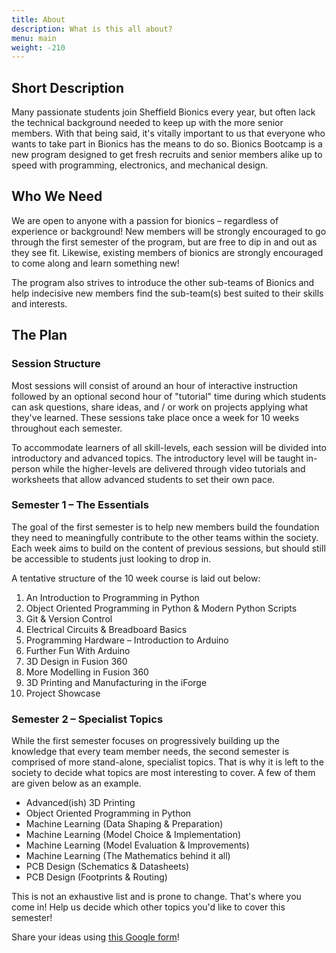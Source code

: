 ```yaml
---
title: About
description: What is this all about?
menu: main
weight: -210
---
```


## Short Description
Many passionate students join Sheffield Bionics every year, but often lack the technical background needed to keep up with the more senior members. With that being said, it's vitally important to us that everyone who wants to take part in Bionics has the means to do so. Bionics Bootcamp is a new program designed to get fresh recruits and senior members alike up to speed with programming, electronics, and mechanical design.

## Who We Need
We are open to anyone with a passion for bionics – regardless of experience or background! New members will be strongly encouraged to go through the first semester of the program, but are free to dip in and out as they see fit. Likewise, existing members of bionics are strongly encouraged to come along and learn something new!

The program also strives to introduce the other sub-teams of Bionics and help indecisive new members find the sub-team(s) best suited to their skills and interests.

## The Plan

### Session Structure
Most sessions will consist of around an hour of interactive instruction followed by an optional second hour of "tutorial" time during which students can ask questions, share ideas, and / or work on projects applying what they've learned. These sessions take place once a week for 10 weeks throughout each semester.

To accommodate learners of all skill-levels, each session will be divided into introductory and advanced topics. The introductory level will be taught in-person while the higher-levels are delivered through video tutorials and worksheets that allow advanced students to set their own pace.

### Semester 1 – The Essentials
The goal of the first semester is to help new members build the foundation they need to meaningfully contribute to the other teams within the society. Each week aims to build on the content of previous sessions, but should still be accessible to students just looking to drop in.

A tentative structure of the 10 week course is laid out below:
  1) An Introduction to Programming in Python
  2) Object Oriented Programming in Python & Modern Python Scripts
  3) Git & Version Control
  4) Electrical Circuits & Breadboard Basics
  5) Programming Hardware – Introduction to Arduino
  6) Further Fun With Arduino
  7) 3D Design in Fusion 360
  8) More Modelling in Fusion 360
  9) 3D Printing and Manufacturing in the iForge
  10) Project Showcase

### Semester 2 – Specialist Topics
While the first semester focuses on progressively building up the knowledge that every team member needs, the second semester is comprised of more stand-alone, specialist topics. That is why it is left to the society to decide what topics are most interesting to cover. A few of them are given below as an example.

  * Advanced(ish) 3D Printing
  * Object Oriented Programming in Python
  * Machine Learning (Data Shaping & Preparation)
  * Machine Learning (Model Choice & Implementation)
  * Machine Learning (Model Evaluation & Improvements)
  * Machine Learning (The Mathematics behind it all)
  * PCB Design (Schematics & Datasheets)
  * PCB Design (Footprints & Routing)

This is not an exhaustive list and is prone to change. That's where you come in! Help us decide which other topics you'd like to cover this semester!

Share your ideas using [this Google form](https://forms.gle/Tp1FMdbWGxc6Kb7GA)!

